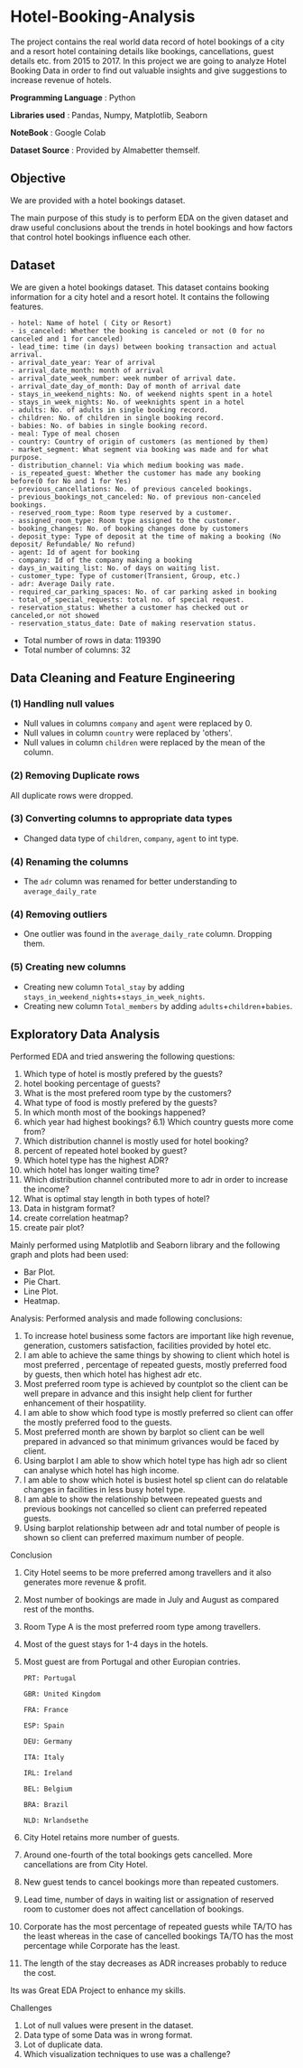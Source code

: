 # Hotel-Booking-Analysis
The project contains the real world data record of hotel bookings of a city and a resort hotel containing details like bookings, cancellations, guest details etc. from 2015 to 2017. In this project we are going to analyze Hotel Booking Data in order to find out valuable insights and give suggestions to increase revenue of hotels.

**Programming Language** : Python

**Libraries used** : Pandas, Numpy, Matplotlib, Seaborn

**NoteBook** : Google Colab

**Dataset Source** : Provided by Almabetter themself.

## Objective
We are provided with a hotel bookings dataset.

The main purpose of this study is to perform EDA on the given dataset and draw useful conclusions about the trends in hotel bookings and how factors that control hotel bookings influence each other.

## Dataset 
We are given a hotel bookings dataset. This dataset contains booking information for a city hotel and a resort hotel. It contains the following features.
```
- hotel: Name of hotel ( City or Resort)
- is_canceled: Whether the booking is canceled or not (0 for no canceled and 1 for canceled)
- lead_time: time (in days) between booking transaction and actual arrival.
- arrival_date_year: Year of arrival
- arrival_date_month: month of arrival
- arrival_date_week_number: week number of arrival date.
- arrival_date_day_of_month: Day of month of arrival date
- stays_in_weekend_nights: No. of weekend nights spent in a hotel
- stays_in_week_nights: No. of weeknights spent in a hotel
- adults: No. of adults in single booking record.
- children: No. of children in single booking record.
- babies: No. of babies in single booking record. 
- meal: Type of meal chosen 
- country: Country of origin of customers (as mentioned by them)
- market_segment: What segment via booking was made and for what purpose.
- distribution_channel: Via which medium booking was made.
- is_repeated_guest: Whether the customer has made any booking before(0 for No and 1 for Yes)
- previous_cancellations: No. of previous canceled bookings.
- previous_bookings_not_canceled: No. of previous non-canceled bookings.
- reserved_room_type: Room type reserved by a customer.
- assigned_room_type: Room type assigned to the customer.
- booking_changes: No. of booking changes done by customers
- deposit_type: Type of deposit at the time of making a booking (No deposit/ Refundable/ No refund)
- agent: Id of agent for booking
- company: Id of the company making a booking
- days_in_waiting_list: No. of days on waiting list.
- customer_type: Type of customer(Transient, Group, etc.)
- adr: Average Daily rate.
- required_car_parking_spaces: No. of car parking asked in booking
- total_of_special_requests: total no. of special request.
- reservation_status: Whether a customer has checked out or canceled,or not showed 
- reservation_status_date: Date of making reservation status.
```

- Total number of rows in data: 119390
- Total number of columns: 32

## Data Cleaning and Feature Engineering

### (1) Handling null values
- Null values in columns `company` and `agent` were replaced by 0.
- Null values in column `country` were replaced by 'others'.
- Null values in column `children` were replaced by the mean of the column.

### (2) Removing Duplicate rows
All duplicate rows were dropped.

### (3) Converting columns to appropriate data types

- Changed data type of `children`, `company`, `agent` to int type.
### (4) Renaming the columns

- The `adr` column was renamed for better understanding to `average_daily_rate`

### (4) Removing outliers
- One outlier was found in the `average_daily_rate` column. Dropping them.

### (5) Creating new columns
- Creating new column `Total_stay` by adding `stays_in_weekend_nights`+`stays_in_week_nights`.
- Creating new column `Total_members` by adding `adults`+`children`+`babies`.

## Exploratory Data Analysis

Performed EDA and tried answering the following questions:
 1) Which type of hotel is mostly prefered by the guests?
2) hotel booking percentage of guests?
3) What is the most prefered room type by the customers?
4) What type of food is mostly prefered by the guests?
5) In which month most of the bookings happened?
6) which year had highest bookings?
6.1) Which country guests more come from?
7) Which distribution channel is mostly used for hotel booking?
8) percent of repeated hotel booked by guest?
9) Which hotel type has the highest ADR?
10) which hotel has longer waiting time?
11) Which distribution channel contributed more to adr in order to increase the income?
12) What is optimal stay length in both types of hotel?
13) Data in histgram format?
14) create correlation heatmap?
15) create pair plot?
 
 
Mainly performed using Matplotlib and Seaborn library and the following graph and plots had been used:
   - Bar Plot.
   - Pie Chart.
   - Line Plot.
   - Heatmap.

Analysis:
Performed analysis and made following conclusions:
   1) To increase hotel business some factors are important like high revenue, generation, customers 
   satisfaction, facilities provided by hotel etc.
   2) I am able to achieve the same things by showing to client which hotel is most preferred , percentage of 
    repeated guests, mostly preferred food by guests, then which hotel has highest adr etc.
   3) Most preferred room type is achieved by countplot so the client can be well prepare in advance and this 
    insight help client for further enhancement of their hospatility.
   4) I am able to show which food type is mostly preferred so client can offer the mostly preferred food to 
    the guests.
   5) Most preferred month are shown by barplot so client can be well prepared in advanced so that minimum 
     grivances would be faced by client.
   6) Using barplot I am able to show which hotel type has high adr so client can analyse which hotel has 
     high income.
   7) I am able to show which hotel is busiest hotel sp client can do relatable changes in facilities in less 
    busy hotel type.
   8) I am able to show the relationship between repeated guests and previous bookings not cancelled so 
      client can preferred repeated guests.
   9) Using barplot relationship between adr and total number of people is shown so client can preferred 
      maximum number of people.

Conclusion
1) City Hotel seems to be more preferred among travellers and it also generates more revenue & profit.

2) Most number of bookings are made in July and August as compared rest of the months.

3) Room Type A is the most preferred room type among travellers.

4) Most of the guest stays for 1-4 days in the hotels.

5) Most guest are from Portugal and other Europian contries.

       PRT: Portugal
       
       GBR: United Kingdom
       
       FRA: France
       
       ESP: Spain
       
       DEU: Germany
       
       ITA: Italy
       
       IRL: Ireland
       
       BEL: Belgium
       
       BRA: Brazil
       
       NLD: Nrlandsethe

6) City Hotel retains more number of guests.

7) Around one-fourth of the total bookings gets cancelled. More cancellations are from City Hotel.

8) New guest tends to cancel bookings more than repeated customers.

9) Lead time, number of days in waiting list or assignation of reserved room to customer does not affect cancellation of bookings.

10) Corporate has the most percentage of repeated guests while TA/TO has the least whereas in the case of cancelled bookings TA/TO has the most percentage while Corporate has the least.

11) The length of the stay decreases as ADR increases probably to reduce the cost.

Its was Great EDA Project to enhance my skills.
    
Challenges
   1) Lot of null values were present in the dataset.
   2) Data type of some Data was in wrong format.
   3) Lot of duplicate data.
   4) Which visualization techniques to use was a challenge? 
